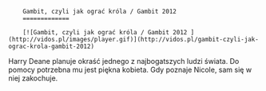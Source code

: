 
        Gambit, czyli jak ograć króla / Gambit 2012 
        =============
        
        [![Gambit, czyli jak ograć króla / Gambit 2012 ](http://vidos.pl/images/player.gif)](http://vidos.pl/gambit-czyli-jak-ograc-krola-gambit-2012)
        
        
 Harry Deane planuje okraść jednego z najbogatszych ludzi świata. Do pomocy potrzebna mu jest piękna kobieta. Gdy poznaje Nicole, sam się w niej zakochuje.
    